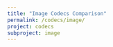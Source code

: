```yaml
---
title: "Image Codecs Comparison"
permalink: /codecs/image/
project: codecs
subproject: image
---
```

